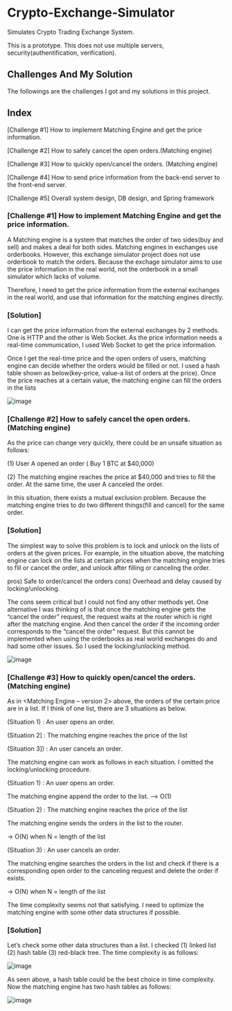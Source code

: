 # Crypto-Exchange-Simulator

Simulates Crypto Trading Exchange System.

This is a prototype. This does not use multiple servers, security(authentification, verification).


## Challenges And My Solution

The followings are the challenges I got and my solutions in this project.

## Index

[Challenge #1] How to implement Matching Engine and get the price information.

[Challenge #2] How to safely cancel the open orders.(Matching engine)

[Challenge #3] How to quickly open/cancel the orders. (Matching engine)

[Challenge #4] How to send price information from the back-end server to the front-end server.

[Challenge #5] Overall system design, DB design, and Spring framework

### [Challenge #1] How to implement Matching Engine and get the price information.

  A Matching engine is a system that matches the order of two sides(buy and sell) and makes a deal for both sides. Matching engines in exchanges use orderbooks.
However, this exchange simulator project does not use orderbook to match the orders. Because the exchage simulator aims to use the price information in the real world, not the orderbook in a small simulator which lacks of volume.

  Therefore, I need to get the price information from the external exchanges in the real world, and use that information for the matching engines directly.


### [Solution]

  I can get the price information from the external exchanges by 2 methods. One is HTTP and the other is Web Socket. As the price information needs a real-time communication, I used Web Socket to get the price information.

  Once I get the real-time price and the open orders of users, matching engine can decide whether the orders would be filled or not. I used a hash table shown as below(key-price, value-a list of orders at the price). Once the price reaches at a certain value, the matching engine can fill the orders in the lists

![image](https://user-images.githubusercontent.com/63962555/156719744-2a905259-ba83-48f7-bb6a-433404745456.png)

### [Challenge #2] How to safely cancel the open orders.(Matching engine)
As the price can change very quickly, there could be an unsafe situation as follows:  

(1) User A opened an order ( Buy 1 BTC at $40,000)   

(2) The matching engine reaches the price at $40,000 and tries to fill the order. At the same time, the user A canceled the order.   
   
In this situation, there exists a mutual exclusion problem. Because the matching engine tries to do two different things(fill and cancel) for the same order.   

### [Solution]
The simplest way to solve this problem is to lock and unlock on the lists of orders at the given prices. For example, in the situation above, the matching engine can lock on the lists at certain prices when the matching engine tries to fill or cancel the order, and unlock after filling or canceling the order. 

pros) Safe to order/cancel the orders 
cons) Overhead and delay caused by locking/unlocking.

The cons seem critical but I could not find any other methods yet. One alternative I was thinking of is that once the matching engine gets the “cancel the order” request, the request waits at the router which is right after the matching engine. And then cancel the order if the incoming order corresponds to the “cancel the order” request. But this cannot be implemented when using the orderbooks as real world exchanges do and had some other issues. So I used the locking/unlocking method.

![image](https://user-images.githubusercontent.com/63962555/156720577-9a8de899-9016-456c-8a25-2e4182898259.png)

### [Challenge #3] How to quickly open/cancel the orders. (Matching engine)
 As in <Matching Engine – version 2> above, the orders of the certain price are in a list. If I think of one list, there are 3 situations as below.
 
(Situation 1) : An user opens an order.

(Situation 2] : The matching engine reaches the price of the list

(Situation 3]) : An user cancels an order.

The matching engine can work as follows in each situation. I omitted the locking/unlocking procedure.

(Situation 1) : An user opens an order.

The matching engine append the order to the list.  --> O(1)

(Situation 2) : The matching engine reaches the price of the list

The matching engine sends the orders in the list to the router.  

-> O(N) when N = length of the list

(Situation 3) : An user cancels an order.

The matching engine searches the orders in the list and check if there is a corresponding open order to the canceling request and delete the order if exists.

-> O(N) when N = length of the list

The time complexity seems not that satisfying. I need to optimize the matching engine with some other data structures if possible.

### [Solution]
Let’s check some other data structures than a list. I checked (1) linked list (2) hash table (3) red-black tree. The time complexity is as follows:

![image](https://user-images.githubusercontent.com/63962555/156720794-2de8349c-5c36-45e0-97a0-586edaded7b1.png)

As seen above, a hash table could be the best choice in time complexity. Now the matching engine has two hash tables as follows:

![image](https://user-images.githubusercontent.com/63962555/156720845-bcb79234-9673-4ffe-9c1c-39dbdc54e255.png)
